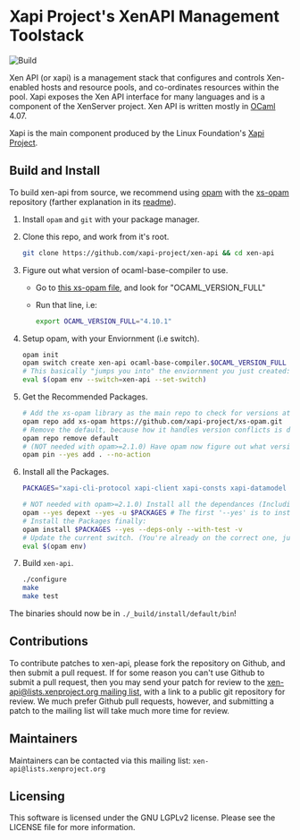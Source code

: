 Xapi Project's XenAPI Management Toolstack
==========================================

![Build](https://github.com/xapi-project/xen-api/actions/workflows/main.yml/badge.svg?branch=master)

Xen API (or xapi) is a management stack that configures and controls
Xen-enabled hosts and resource pools, and co-ordinates resources
within the pool. Xapi exposes the Xen API interface for many
languages and is a component of the XenServer project.
Xen API is written mostly in [OCaml](http://caml.inria.fr/ocaml/)
4.07.

Xapi is the main component produced by the Linux Foundation's
[Xapi Project](http://xenproject.org/developers/teams/xapi.html).

Build and Install
-----------------

To build xen-api from source, we recommend using [opam](https://opam.ocaml.org/doc/Manual.html) with the [xs-opam](https://github.com/xapi-project/xs-opam) repository (farther explanation in its [readme](https://github.com/xapi-project/xs-opam/blob/master/README.md)).

1) Install `opam` and `git` with your package manager.

2) Clone this repo, and work from it's root.

    ```bash
    git clone https://github.com/xapi-project/xen-api && cd xen-api
    ```

3) Figure out what version of ocaml-base-compiler to use.

    - Go to [this xs-opam file](https://raw.githubusercontent.com/xapi-project/xs-opam/master/tools/xs-opam-ci.env), and look for "OCAML_VERSION_FULL"
    - Run that line, i.e:

        ```bash
        export OCAML_VERSION_FULL="4.10.1"
        ```

4) Setup opam, with your Enviornment (i.e switch).

    ```bash
    opam init
    opam switch create xen-api ocaml-base-compiler.$OCAML_VERSION_FULL
    # This basically "jumps you into" the enviornment you just created:
    eval $(opam env --switch=xen-api --set-switch)
    ```

5) Get the Recommended Packages.

    ```bash
    # Add the xs-opam library as the main repo to check for versions at:
    opam repo add xs-opam https://github.com/xapi-project/xs-opam.git
    # Remove the default, because how it handles version conflicts is different:
    opam repo remove default
    # (NOT needed with opam>=2.1.0) Have opam now figure out what versions of each package to use:
    opam pin --yes add . --no-action
    ```

6) Install all the Packages.

    ```bash
    PACKAGES="xapi-cli-protocol xapi-client xapi-consts xapi-datamodel xapi-types xapi xe xen-api-sdk xen-api-client xen-api-client-lwt xen-api-client-async xapi-rrdd xapi-rrdd-plugin xapi-rrd-transport xapi-rrd-transport-utils rrd-transport rrdd-plugin rrdd-plugins rrddump gzip http-svr pciutil safe-resources sexpr stunnel uuid xapi-compression xml-light2 zstd vhd-tool xs-toolstack"

    # NOT needed with opam>=2.1.0) Install all the dependances (Including OS):
    opam --yes depext --yes -u $PACKAGES # The first '--yes' is to install depext itself
    # Install the Packages finally:
    opam install $PACKAGES --yes --deps-only --with-test -v
    # Update the current switch. (You're already on the correct one, just refresh it).
    eval $(opam env)
    ```

7) Build `xen-api`.

    ```bash
    ./configure
    make
    make test
    ```

The binaries should now be in `./_build/install/default/bin`!

Contributions
-------------

To contribute patches to xen-api, please fork the repository on
Github, and then submit a pull request. If for some reason you can't
use Github to submit a pull request, then you may send your patch for
review to the [xen-api@lists.xenproject.org mailing list](http://www.xenproject.org/help/mailing-list.html), with a link to a
public git repository for review. We much prefer Github pull requests,
however, and submitting a patch to the mailing list will take much
more time for review.

Maintainers
-----------

Maintainers can be contacted via this mailing list: `xen-api@lists.xenproject.org`

Licensing
---------

This software is licensed under the GNU LGPLv2 license. Please see the
LICENSE file for more information.
